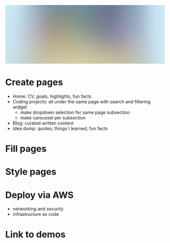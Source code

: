 ![page](./images/pic01.jpg)
# Create pages
- Home: CV, goals, highlights, fun facts
- Coding projects: all under the same page with search and filtering widget
    - make dropdown selection for same page subsection
    - make caroussel per subsection
- Blog: curated written content
- Idea dump: quotes, things I learned, fun facts

# Fill pages
       
# Style pages

# Deploy via AWS
- networking and security
- infrastructure as code

# Link to demos